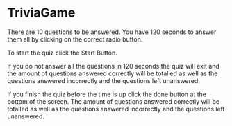 # TriviaGame

There are 10 questions to be answered.  You have 120 seconds to answer them all by
clicking on the correct radio button.  

To start the quiz click the Start Button.

If you do not answer all the questions in 120 seconds the quiz will exit and the 
amount of questions answered correctly will be totalled as well as the questions
answered incorrectly and the questions left unanswered.


If you finish the quiz before the time is up click the done button at the bottom of
the screen. The amount of questions answered correctly will be totalled as well as the questions
answered incorrectly and the questions left unanswered.